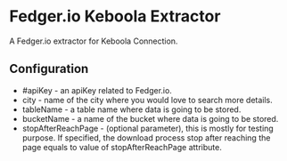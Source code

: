 # Fedger.io Keboola Extractor

A Fedger.io extractor for Keboola Connection.

## Configuration

* #apiKey - an apiKey related to Fedger.io.
* city - name of the city where you would love to search more details.
* tableName - a table name where data is going to be stored.
* bucketName - a name of the bucket where data is going to be stored.
* stopAfterReachPage - (optional parameter), this is mostly for testing purpose. If specified, the download process stop after reaching the page equals to value of stopAfterReachPage attribute.
